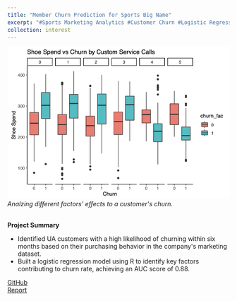```yaml
---
title: "Member Churn Prediction for Sports Big Name"
excerpt: "#Sports Marketing Analytics #Customer Churn #Logistic Regression #R"
collection: interest
---
```


![UA](/images/UA_member_lost.png)
*Analzing different factors' effects to a customer's churn.*<br/><br/>

**Project Summary**
* Identified UA customers with a high likelihood of churning within six months based on their purchasing behavior in the company's marketing dataset.
* Built a logistic regression model using R to identify key factors contributing to churn rate, achieving an AUC score of 0.88.


[GitHub](https://github.com/Tego-Chang/Sports-Analytics/tree/main/UA_member_lost_prediction)<br/>
[Report](https://tego-chang.github.io/files/Member-Loss-Prediction.pdf)
